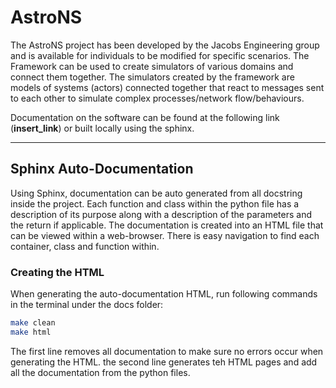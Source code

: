 # AstroNS

The AstroNS project has been developed by the Jacobs Engineering group and is available for individuals to be
modified for specific scenarios. The Framework can be used to create simulators of various domains and connect them
together. The simulators created by the framework are models of systems (actors) connected together that react to
messages sent to each other to simulate complex processes/network flow/behaviours.

Documentation on the software can be found at the following link (__insert_link__) or built locally using the sphinx.

_ _ _ _

## Sphinx Auto-Documentation

Using Sphinx, documentation can be auto generated from all docstring inside the project. Each function and class within 
the python file has a description of its purpose along with a description of the parameters and the return if 
applicable. The documentation is created into an HTML file that can be viewed within a web-browser. There is easy 
navigation to find each container, class and function within.

### Creating the HTML

When generating the auto-documentation HTML, run following commands in the terminal under the docs folder:
``` bash
make clean
make html
```
The first line removes all documentation to make sure no errors occur when generating the HTML. the second line 
generates teh HTML pages and add all the documentation from the python files.